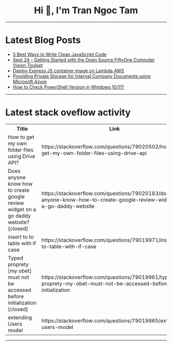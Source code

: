 <h1 align="center">Hi 👋, I'm Tran Ngoc Tam</h1>

---

# Latest Blog Posts 
<!-- BLOG-POST-LIST:START -->
- [5 Best Ways to Write Clean JavaScript Code](https://dev.to/safdarali/5-best-ways-to-write-clean-javascript-code-48i1)
- [Sept 24 - Getting Started with the Open Source FiftyOne Computer Vision Toolset](https://dev.to/voxel51/unpublished-video-34k4-281l)
- [Deploy Express JS container image on Lambda AWS](https://dev.to/janithdisanayake/deploy-express-js-container-image-on-lambda-aws-3ecp)
- [Providing Private Storage for Internal Company Documents using Microsoft Azure](https://dev.to/onyemachi_doris/providing-private-storage-for-internal-company-documents-using-microsoft-azure-3meb)
- [How to Check PowerShell Version in Windows 10/11?](https://dev.to/harshh/how-to-check-powershell-version-in-windows-1011-30m4)
<!-- BLOG-POST-LIST:END -->

---

# Latest stack oveflow activity
<table>
  <tr><th>Title</th><th>Link</th></tr>
  <!-- STACKOVERFLOW:START --><tr><td>How to get my own folder files using Drive API?</td><td>https://stackoverflow.com/questions/79020502/how-to-get-my-own-folder-files-using-drive-api</td></tr><tr><td>Does anyone know how to create google review widget on a go daddy website? [closed]</td><td>https://stackoverflow.com/questions/79020183/does-anyone-know-how-to-create-google-review-widget-on-a-go-daddy-website</td></tr><tr><td>insert to to table with if case</td><td>https://stackoverflow.com/questions/79019971/insert-to-to-table-with-if-case</td></tr><tr><td>Typed proprety [my obet] must not be accessed before initialization [closed]</td><td>https://stackoverflow.com/questions/79019961/typed-proprety-my-obet-must-not-be-accessed-before-initialization</td></tr><tr><td>extending Users model</td><td>https://stackoverflow.com/questions/79019865/extending-users-model</td></tr><!-- STACKOVERFLOW:END -->
</table>

---


